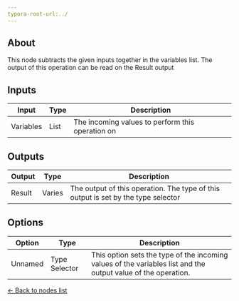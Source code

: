 ```yaml
---
typora-root-url:../
---
```


## About
This node subtracts the given inputs together in the variables list. The output of this operation can be read on the Result output

## Inputs
Input | Type | Description
------------ | ------|-------
Variables | List | The incoming values to perform this operation on

## Outputs
Output | Type| Description
------------ | -------|------
Result | Varies | The output of this operation. The type of this output is set by the type selector

## Options
Option | Type | Description
------------ | -------|------
Unnamed | Type Selector | This option sets the type of the incoming values of the variables list and the output value of the operation.

[<- Back to nodes list](Nodes)
